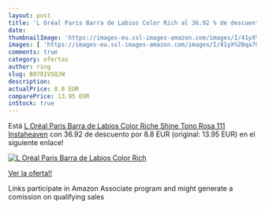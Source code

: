 ```yaml
---
layout: post
title: 'L Oréal Paris Barra de Labios Color Rich al 36.92 % de descuento'
date: 
thumbnailImage: 'https://images-eu.ssl-images-amazon.com/images/I/41yX%2Bqa7OHL._SL200_.jpg'
images: [ 'https://images-eu.ssl-images-amazon.com/images/I/41yX%2Bqa7OHL._SL200_.jpg' ]
comments: true
category: ofertas
author: ring
slug: B0781VSQJW
description:
actualPrice: 8.8 EUR
comparePrice: 13.95 EUR
inStock: true
---
```


Está [L Oréal Paris Barra de Labios Color Riche Shine  Tono Rosa 111 Instaheaven](https://www.amazon.es/dp/B0781VSQJW/?tag=tolees-21) con 36.92 de descuento por 8.8 EUR (original: 13.95 EUR) en el siguiente enlace!

[![L Oréal Paris Barra de Labios Color Rich](https://images-eu.ssl-images-amazon.com/images/I/41yX%2Bqa7OHL._SL200_.jpg)](https://www.amazon.es/dp/B0781VSQJW/?tag=tolees-21)

[Ver la oferta!!](https://www.amazon.es/dp/B0781VSQJW/?tag=tolees-21)

Links participate in Amazon Associate program and might generate a comission on qualifying sales


